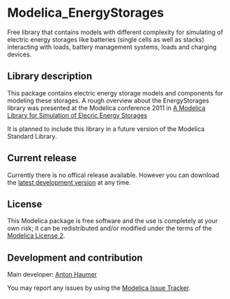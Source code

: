 # Modelica_EnergyStorages

Free library that contains models with different complexity for simulating of electric energy storages like batteries (single cells as well as stacks) interacting with loads, battery management systems, loads and charging devices.

## Library description

This package contains electric energy storage models and components for modeling these storages.
A rough overview about the EnergyStorages library was presented at the Modelica conference 2011 in [A Modelica Library for Simulation of Elecric Energy Storages](http://modelica.org/events/modelica2011/Proceedings/pages/papers/17_4_ID_105_a_fv.pdf)

It is planned to include this library in a future version of the Modelica Standard Library.


## Current release

Currently there is no offical release available. However you can download the [latest development version](../../archive/master.zip) at any time.

## License

This Modelica package is free software and the use is completely at your own risk;
it can be redistributed and/or modified under the terms of the [Modelica License 2](https://modelica.org/licenses/ModelicaLicense2).

## Development and contribution
Main developer: [Anton Haumer](mailto:a.haumer@haumer.at)

You may report any issues by using the [Modelica Issue Tracker](https://trac.modelica.org/Modelica/newticket?component=_Modelica_EnergyStorages).
